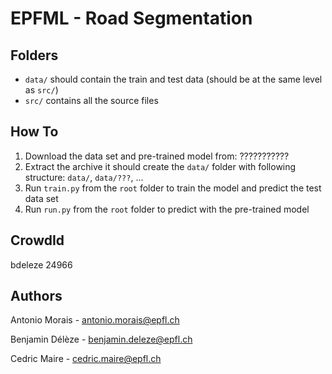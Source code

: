 # EPFML - Road Segmentation

## Folders
* `data/` should contain the train and test data (should be at the same level as `src/`)
* `src/` contains all the source files

## How To
1) Download the data set and pre-trained model from: ???????????
2) Extract the archive it should create the `data/` folder with following structure: `data/`, `data/???`, ...
3) Run `train.py` from the `root` folder to train the model and predict the test data set
4) Run `run.py` from the `root` folder to predict with the pre-trained model

## CrowdId
bdeleze 24966

## Authors
Antonio Morais - antonio.morais@epfl.ch

Benjamin Délèze - benjamin.deleze@epfl.ch

Cedric Maire - cedric.maire@epfl.ch
